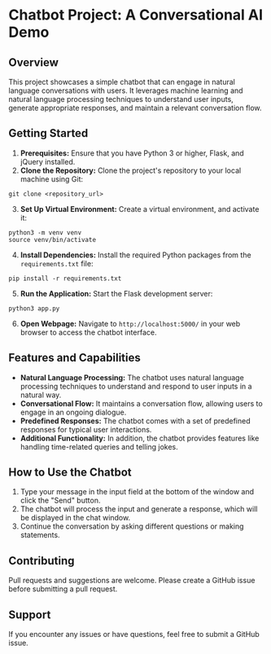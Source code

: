 # Chatbot Project: A Conversational AI Demo

## Overview
This project showcases a simple chatbot that can engage in natural language conversations with users. It leverages machine learning and natural language processing techniques to understand user inputs, generate appropriate responses, and maintain a relevant conversation flow.

## Getting Started
1. **Prerequisites:** Ensure that you have Python 3 or higher, Flask, and jQuery installed.
2. **Clone the Repository:** Clone the project's repository to your local machine using Git:

```
git clone <repository_url>
```

3. **Set Up Virtual Environment:** Create a virtual environment, and activate it:

```
python3 -m venv venv
source venv/bin/activate
```

4. **Install Dependencies:** Install the required Python packages from the `requirements.txt` file:

```
pip install -r requirements.txt
```

5. **Run the Application:** Start the Flask development server:

```
python3 app.py
```

6. **Open Webpage:** Navigate to `http://localhost:5000/` in your web browser to access the chatbot interface.

## Features and Capabilities
* **Natural Language Processing:** The chatbot uses natural language processing techniques to understand and respond to user inputs in a natural way.
* **Conversational Flow:** It maintains a conversation flow, allowing users to engage in an ongoing dialogue.
* **Predefined Responses:** The chatbot comes with a set of predefined responses for typical user interactions.
* **Additional Functionality:** In addition, the chatbot provides features like handling time-related queries and telling jokes.

## How to Use the Chatbot
1. Type your message in the input field at the bottom of the window and click the "Send" button.
2. The chatbot will process the input and generate a response, which will be displayed in the chat window.
3. Continue the conversation by asking different questions or making statements.

## Contributing
Pull requests and suggestions are welcome. Please create a GitHub issue before submitting a pull request.

## Support
If you encounter any issues or have questions, feel free to submit a GitHub issue.
